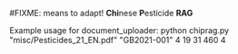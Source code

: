 #FIXME: means to adapt!
**Chi**nese **P**esticide **RAG**

Example usage for document_uploader:
python chiprag.py "misc/Pesticides_21_EN.pdf" "GB2021-001" 4 19 31 460 4

